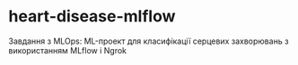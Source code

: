 # heart-disease-mlflow
Завдання з MLOps: ML-проект для класифікації серцевих захворювань з використанням MLflow і Ngrok 
